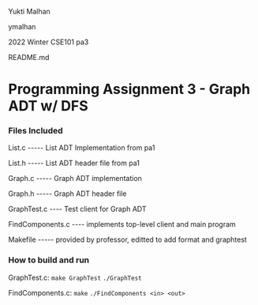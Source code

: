 Yukti Malhan

ymalhan

2022 Winter CSE101 pa3

README.md

# Programming Assignment 3 - Graph ADT w/ DFS

### Files Included

List.c     -----  List ADT Implementation from pa1

List.h     -----  List ADT header file from pa1

Graph.c    -----  Graph ADT implementation

Graph.h    -----  Graph ADT header file

GraphTest.c ----  Test client for Graph ADT

FindComponents.c ---- implements top-level client and main program

Makefile ----- provided by professor, editted to add format and graphtest

### How to build and run

GraphTest.c: ```make GraphTest```    ```./GraphTest```

FindComponents.c: ```make``` ```./FindComponents <in> <out>```

